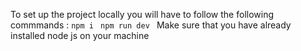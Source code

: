 To set up the project locally you will have to follow the following commmands :
`npm i `
`npm run dev `
Make sure that you have already installed node js on your machine